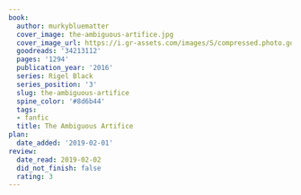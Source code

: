 ```yaml
---
book:
  author: murkybluematter
  cover_image: the-ambiguous-artifice.jpg
  cover_image_url: https://i.gr-assets.com/images/S/compressed.photo.goodreads.com/books/1502729235l/34213112._SX98_.jpg
  goodreads: '34213112'
  pages: '1294'
  publication_year: '2016'
  series: Rigel Black
  series_position: '3'
  slug: the-ambiguous-artifice
  spine_color: '#8d6b44'
  tags:
  - fanfic
  title: The Ambiguous Artifice
plan:
  date_added: '2019-02-01'
review:
  date_read: 2019-02-02
  did_not_finish: false
  rating: 3
---
```

